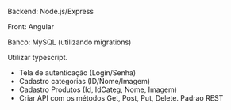 Backend: Node.js/Express

Front: Angular

Banco: MySQL (utilizando migrations)

Utilizar typescript.

* Tela de autenticação (Login/Senha)
* Cadastro categorias (ID/Nome/Imagem)
* Cadastro Produtos (Id, IdCateg, Nome, Imagem)
* Criar API com os métodos Get, Post, Put, Delete. Padrao REST

